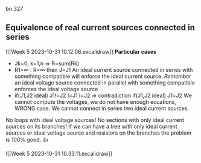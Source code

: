 bn 327

## Equivalence of real current sources connected in series
![[Week 5 2023-10-31 10.12.06.excalidraw]]
**Particular cases**
* Jk=0, k=1,n => R=sum(Rk)
* R1=∞ : R=∞ 
	then J=J1
An ideal current source connected in series with something compatible will enforce the ideal current source.
*Remember* an ideal voltage source connected in parallel with something compatible enforces the ideal voltage source
* if(J1,J2 ideal) J1!=J2
	I=J1
	I=J2
	=> contradiction
	if(J1,J2 ideal) J1=J2
	We cannot compute the voltages, we do not have enough ecuations, WRONG case.
	We cannot connect in series two ideal current sources.

No loops with ideal voltage sources!
No sections with only ideal current sources on its branches!
If we can have a tree with only ideal current sources or ideal voltage source and resistors on the branches the problem is 100% good. 👍 

![[Week 5 2023-10-31 10.33.11.excalidraw]]
